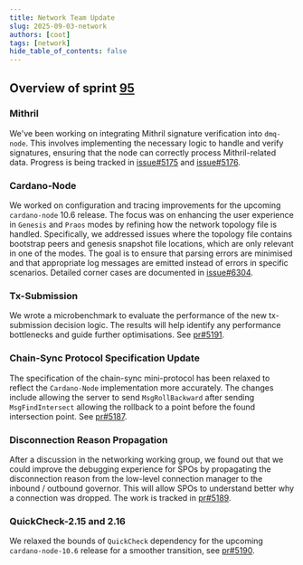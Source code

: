 ```yaml
---
title: Network Team Update
slug: 2025-09-03-network
authors: [coot]
tags: [network]
hide_table_of_contents: false
---
```


## Overview of sprint [95][sprint-95]

### Mithril

We've been working on integrating Mithril signature verification into
`dmq-node`. This involves implementing the necessary logic to handle and verify
signatures, ensuring that the node can correctly process Mithril-related data.
Progress is being tracked in [issue#5175] and [issue#5176].

### Cardano-Node

We worked on configuration and tracing improvements for the upcoming
`cardano-node` 10.6 release. The focus was on enhancing the user experience in
`Genesis` and `Praos` modes by refining how the network topology file is handled.
Specifically, we addressed issues where the topology file contains bootstrap
peers and genesis snapshot file locations, which are only relevant in one of the
modes. The goal is to ensure that parsing errors are minimised and that appropriate
log messages are emitted instead of errors in specific scenarios. Detailed
corner cases are documented in [issue#6304].

### Tx-Submission

We wrote a microbenchmark to evaluate the performance of the new tx-submission
decision logic.  The results will help identify any performance bottlenecks and
guide further optimisations. See [pr#5191].

### Chain-Sync Protocol Specification Update

The specification of the chain-sync mini-protocol has been relaxed to reflect
the `Cardano-Node` implementation more accurately.  The changes include
allowing the server to send `MsgRollBackward` after sending `MsgFindIntersect`
allowing the rollback to a point before the found intersection point.  See
[pr#5187].

### Disconnection Reason Propagation

After a discussion in the networking working group, we found out that we
could improve the debugging experience for SPOs by propagating the disconnection
reason from the low-level connection manager to the inbound / outbound governor.  This
will allow SPOs to understand better why a connection was dropped.  The work is
tracked in [pr#5189].

### QuickCheck-2.15 and 2.16

We relaxed the bounds of `QuickCheck` dependency for the upcoming
`cardano-node-10.6` release for a smoother transition, see [pr#5190].


[sprint-95]: https://github.com/orgs/IntersectMBO/projects/5/views/1?filterQuery=sprint%3A%22Sprint+95%22

[issue#5175]: https://github.com/IntersectMBO/ouroboros-network/issues/5175
[issue#5176]: https://github.com/IntersectMBO/ouroboros-network/issues/5176
[issue#6304]: https://github.com/IntersectMBO/cardano-node/issues/6304
[pr#5187]: https://github.com/IntersectMBO/ouroboros-network/pull/5187
[pr#5189]: https://github.com/IntersectMBO/ouroboros-network/pull/5189
[pr#5190]: https://github.com/IntersectMBO/ouroboros-network/pull/5190
[pr#5191]: https://github.com/IntersectMBO/ouroboros-network/pull/5191


